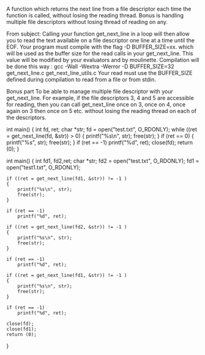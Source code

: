 A function which returns the next line from a file descriptor each time the function is called, without losing the reading thread.
Bonus is handling multiple file descriptors without losing thread of reading on any.

From subject:
Calling your function get_next_line in a loop will then allow you to read the text available on a file descriptor one line at a time until the EOF.
Your program must compile with the flag -D BUFFER_SIZE=xx. which will be used as the buffer size for the read calls in your get_next_line. This value will be modified by your evaluators and by moulinette.
Compilation will be done this way : gcc -Wall -Wextra -Werror -D BUFFER_SIZE=32 get_next_line.c get_next_line_utils.c
Your read must use the BUFFER_SIZE defined during compilation to read from a file or from stdin.

Bonus part
To be able to manage multiple file descriptor with your get_next_line. For example, if the file descriptors 3, 4 and 5 are accessible for reading, then you can call get_next_line once on 3, once on 4, once again on 3 then once on 5 etc. without losing the reading thread on each of the descriptors.

int main()
{
    int fd, ret;
    char *str;
    fd = open("test.txt", O_RDONLY);
    while ((ret = get_next_line(fd, &str)) > 0)
    {
        printf("%s\n", str);
        free(str);
    }
    if (ret == 0)
    {
         printf("%s", str);
         free(str);
    }
    if (ret == -1)
        printf("%d", ret);
	close(fd);
    return (0);
}


int main()
{
    int fd1, fd2,ret;
    char *str;
    fd2 = open("test.txt", O_RDONLY);
    fd1 = open("test1.txt", O_RDONLY);

    if ((ret = get_next_line(fd1, &str)) != -1 )
    {
        printf("%s\n", str);
        free(str);
    }

    if (ret == -1)
        printf("%d", ret);

    if ((ret = get_next_line(fd2, &str)) != -1 )
    {
        printf("%s\n", str);
        free(str);
    }

    if (ret == -1)
        printf("%d", ret);

    if ((ret = get_next_line(fd1, &str)) != -1 )
    {
        printf("%s\n", str);
        free(str);
    }

    if (ret == -1)
        printf("%d", ret);

	close(fd);
    close(fd1);
    return (0);
}

